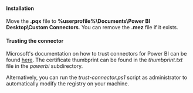 #### Installation
Move the **.pqx** file to **%userprofile%\Documents\Power BI Desktop\Custom Connectors**. You can remove the **.mez** file if it exists.


#### Trusting the connector
Microsoft's documentation on how to trust connectors for Power BI can be found [here](https://docs.microsoft.com/en-us/power-bi/desktop-trusted-third-party-connectors).
The certificate thumbprint can be found in the *thumbprint.txt* file in the *powerbi* subdirectory.

Alternatively, you can run the *trust-connector.ps1* script as administrator to automatically modify the registry on your machine.
